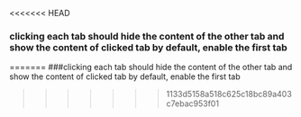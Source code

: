<<<<<<< HEAD
### clicking each tab should hide the content of the other tab and show the content of clicked tab by default, enable the first tab
=======
###clicking each tab should hide the content of the other tab and show the content of clicked tab by default, enable the first tab


>>>>>>> 1133d5158a518c625c18bc89a403c7ebac953f01

